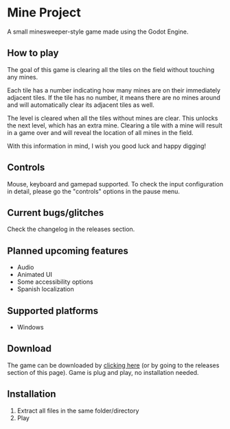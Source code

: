 # Mine Project

A small minesweeper-style game made using the Godot Engine.

## How to play

The goal of this game is clearing all the tiles on the field without touching any mines.

Each tile has a number indicating how many mines are on their immediately adjacent tiles. If the tile has no number, it means there are no mines around and will automatically clear its adjacent tiles as well.

The level is cleared when all the tiles without mines are clear. This unlocks the next level, which has an extra mine.
Clearing a tile with a mine will result in a game over and will reveal the location of all mines in the field.

With this information in mind, I wish you good luck and happy digging!

## Controls

Mouse, keyboard and gamepad supported. To check the input configuration in detail, please go the "controls" options in the pause menu.

## Current bugs/glitches

Check the changelog in the releases section.

## Planned upcoming features

- Audio
- Animated UI
- Some accessibility options
- Spanish localization

## Supported platforms

- Windows

## Download

The game can be downloaded by [clicking here](https://github.com/ClovCG/mine-project/releases/tag/1.0.0) (or by going to the releases section of this page). Game is plug and play, no installation needed.

## Installation

1. Extract all files in the same folder/directory
2. Play

